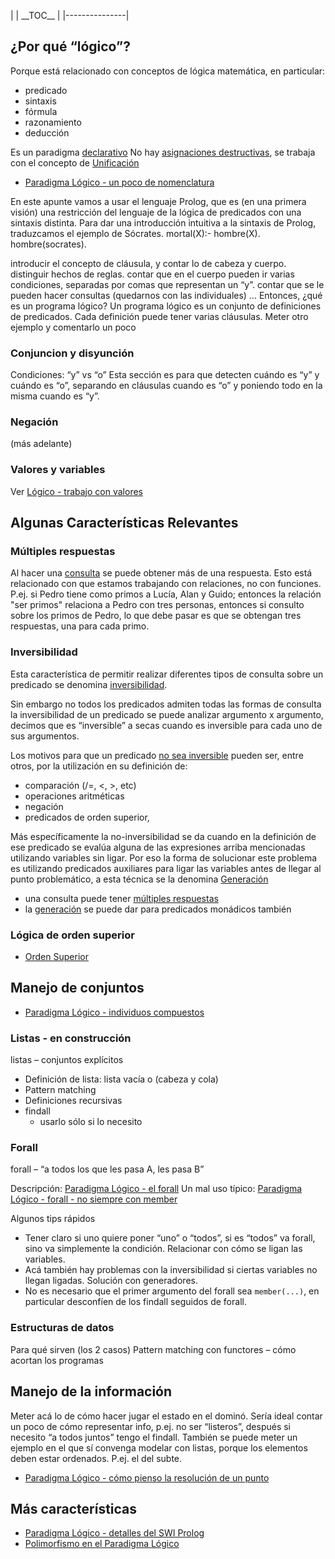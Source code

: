 | | \_\_TOC\_\_ |
|---------------|

¿Por qué “lógico”?
------------------

Porque está relacionado con conceptos de lógica matemática, en particular:

-   predicado
-   sintaxis
-   fórmula
-   razonamiento
-   deducción

Es un paradigma [declarativo](declaratividad.md) No hay [asignaciones destructivas](transparencia-referencial--efecto-de-lado-y-asignacion-destructiva.md), se trabaja con el concepto de [Unificación](unificacion.md)

-   [Paradigma Lógico - un poco de nomenclatura](paradigma-logico---un-poco-de-nomenclatura.md)

En este apunte vamos a usar el lenguaje Prolog, que es (en una primera visión) una restricción del lenguaje de la lógica de predicados con una sintaxis distinta. Para dar una introducción intuitiva a la sintaxis de Prolog, traduzcamos el ejemplo de Sócrates. mortal(X):- hombre(X). hombre(socrates).

introducir el concepto de cláusula, y contar lo de cabeza y cuerpo. distinguir hechos de reglas. contar que en el cuerpo pueden ir varias condiciones, separadas por comas que representan un “y”. contar que se le pueden hacer consultas (quedarnos con las individuales) … Entonces, ¿qué es un programa lógico? Un programa lógico es un conjunto de definiciones de predicados. Cada definición puede tener varias cláusulas. Meter otro ejemplo y comentarlo un poco

### Conjuncion y disyunción

Condiciones: “y” vs “o” Esta sección es para que detecten cuándo es “y” y cuándo es “o”, separando en cláusulas cuando es “o” y poniendo todo en la misma cuando es “y”.

### Negación

(más adelante)

### Valores y variables

Ver [Lógico - trabajo con valores](logico---trabajo-con-valores.md)

Algunas Características Relevantes
----------------------------------

### Múltiples respuestas

Al hacer una [consulta](paradigma-logico---un-poco-de-nomenclatura-consultas.md) se puede obtener más de una respuesta. Esto está relacionado con que estamos trabajando con relaciones, no con funciones. P.ej. si Pedro tiene como primos a Lucía, Alan y Guido; entonces la relación "ser primos" relaciona a Pedro con tres personas, entonces si consulto sobre los primos de Pedro, lo que debe pasar es que se obtengan tres respuestas, una para cada primo.

### Inversibilidad

Esta característica de permitir realizar diferentes tipos de consulta sobre un predicado se denomina [inversibilidad](paradigma-logico---inversibilidad.md).

Sin embargo no todos los predicados admiten todas las formas de consulta la inversibilidad de un predicado se puede analizar argumento x argumento, decimos que es “inversible” a secas cuando es inversible para cada uno de sus argumentos.

Los motivos para que un predicado [no sea inversible](paradigma-logico---casos-de-no-inversibilidad.md) pueden ser, entre otros, por la utilización en su definición de:

-   comparación (/=, &lt;, &gt;, etc)
-   operaciones aritméticas
-   negación
-   predicados de orden superior,

Más específicamente la no-inversibilidad se da cuando en la definición de ese predicado se evalúa alguna de las expresiones arriba mencionadas utilizando variables sin ligar. Por eso la forma de solucionar este problema es utilizando predicados auxiliares para ligar las variables antes de llegar al punto problemático, a esta técnica se la denomina [Generación](generacion.md)

-   una consulta puede tener [múltiples respuestas](multiples-respuestas.md)
-   la [generación](paradigma-logico---generacion.md) se puede dar para predicados monádicos también

### Lógica de orden superior

-   [Orden Superior](orden-superior.md)

Manejo de conjuntos
-------------------

-   [Paradigma Lógico - individuos compuestos](paradigma-logico---individuos-compuestos.md)

### Listas - en construcción

listas – conjuntos explícitos

-   Definición de lista: lista vacía o (cabeza y cola)
-   Pattern matching
-   Definiciones recursivas
-   findall
    -   usarlo sólo si lo necesito

### Forall

forall – “a todos los que les pasa A, les pasa B”

Descripción: [Paradigma Lógico - el forall](paradigma-logico---el-forall.md)
Un mal uso típico: [Paradigma Lógico - forall - no siempre con member](paradigma-logico---forall---no-siempre-con-member.md)

Algunos tips rápidos

-   Tener claro si uno quiere poner “uno” o “todos”, si es “todos” va forall, sino va simplemente la condición. Relacionar con cómo se ligan las variables.
-   Acá también hay problemas con la inversibilidad si ciertas variables no llegan ligadas. Solución con generadores.
-   No es necesario que el primer argumento del forall sea `member(...)`, en particular desconfíen de los findall seguidos de forall.

### Estructuras de datos

Para qué sirven (los 2 casos) Pattern matching con functores – cómo acortan los programas

Manejo de la información
------------------------

Meter acá lo de cómo hacer jugar el estado en el dominó. Sería ideal contar un poco de cómo representar info, p.ej. no ser “listeros”, después si necesito “a todos juntos” tengo el findall. También se puede meter un ejemplo en el que sí convenga modelar con listas, porque los elementos deben estar ordenados. P.ej. el del subte.

-   [Paradigma Lógico - cómo pienso la resolución de un punto](paradigma-logico---como-pienso-la-resolucion-de-un-punto.md)

Más características
-------------------

-   [Paradigma Lógico - detalles del SWI Prolog](paradigma-logico---detalles-del-swi-prolog.md)
-   [Polimorfismo en el Paradigma Lógico](polimorfismo-en-el-paradigma-logico.md)


